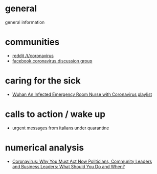 # general
general information

# communities
- [reddit /t/coronavirus](https://www.reddit.com/t/coronavirus/)
- [facebook coronavirus discussion group](https://www.facebook.com/groups/coronavirus.discussion/)

# caring for the sick
- [Wuhan An Infected Emergency Room Nurse with Coronavirus playlist](https://www.youtube.com/playlist?list=PL1eJNLdc8PSw9CSCr6GvN7-L-4DFjybYJ)

# calls to action / wake up
- [urgent messages from italians under quarantine](https://www.youtube.com/watch?v=nMY0-4p9P-M)

# numerical analysis
- [Coronavirus: Why You Must Act Now
Politicians, Community Leaders and Business Leaders: What Should You Do and When?](https://medium.com/@tomaspueyo/coronavirus-act-today-or-people-will-die-f4d3d9cd99ca)
